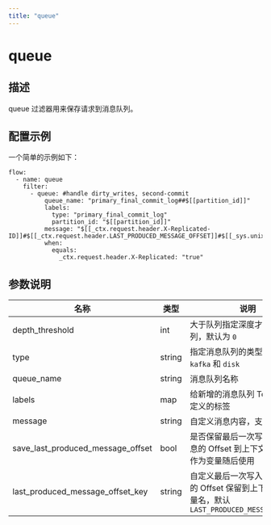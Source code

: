 ```yaml
---
title: "queue"
---
```


# queue

## 描述

queue 过滤器用来保存请求到消息队列。

## 配置示例

一个简单的示例如下：

```
flow:
  - name: queue
    filter:
      - queue: #handle dirty_writes, second-commit
          queue_name: "primary_final_commit_log##$[[partition_id]]"
          labels:
            type: "primary_final_commit_log"
            partition_id: "$[[partition_id]]"
          message: "$[[_ctx.request.header.X-Replicated-ID]]#$[[_ctx.request.header.LAST_PRODUCED_MESSAGE_OFFSET]]#$[[_sys.unix_timestamp_of_now]]"
          when:
            equals:
              _ctx.request.header.X-Replicated: "true"
```

## 参数说明

| 名称            | 类型   | 说明                                     |
| --------------- | ------ | ---------------------------------------- |
| depth_threshold | int    | 大于队列指定深度才能存入队列，默认为 `0` |
| type      | string | 指定消息队列的类型，支持 `kafka` 和 `disk`                             |
| queue_name      | string | 消息队列名称                             |
| labels      | map | 给新增的消息队列 Topic 添加自定义的标签                             |
| message      | string | 自定义消息内容，支持变量                           |
| save_last_produced_message_offset      | bool | 是否保留最后一次写入成功的消息的 Offset 到上下文中，可以作为变量随后使用                           |
| last_produced_message_offset_key      |  string | 自定义最后一次写入成功的消息的 Offset 保留到上下文中的变量名，默认 `LAST_PRODUCED_MESSAGE_OFFSET`                         |
